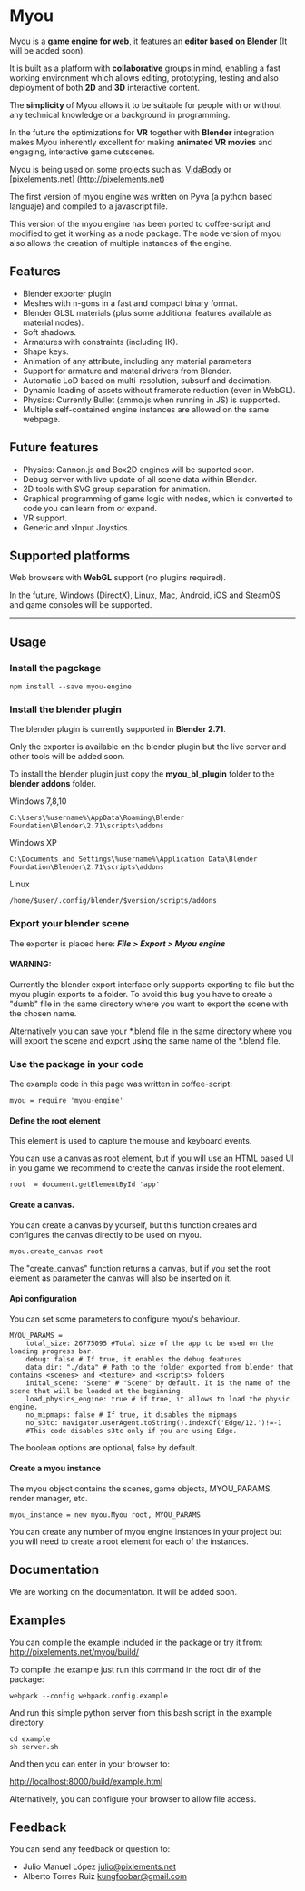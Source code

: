 # Myou

Myou is a __game engine for web__, it features an __editor based on Blender__
(It will be added soon).

It is built as a platform with __collaborative__ groups in mind, enabling a fast working environment which allows editing, prototyping, testing and also deployment of both __2D__ and __3D__ interactive content.

The __simplicity__ of Myou allows it to be suitable for people with or without any technical knowledge or a background in programming.

In the future the optimizations for __VR__ together with __Blender__ integration makes Myou inherently excellent for making __animated VR movies__ and engaging, interactive game cutscenes.

Myou is being used on some projects such as: [VidaBody](http://vidasystems.com/vidabody/) or [pixelements.net] (http://pixelements.net)

The first version of myou engine was written on Pyva (a python based languaje) and compiled to a javascript file.

This version of the myou engine has been ported to coffee-script and modified to
get it working as a node package. The node version of myou also allows the creation of
multiple instances of the engine.

## Features
* Blender exporter plugin
* Meshes with n-gons in a fast and compact binary format.
* Blender GLSL materials (plus some additional features available as material nodes).
* Soft shadows.
* Armatures with constraints (including IK).
* Shape keys.
* Animation of any attribute, including any material parameters
* Support for armature and material drivers from Blender.
* Automatic LoD based on multi-resolution, subsurf and decimation.
* Dynamic loading of assets without framerate reduction (even in WebGL).
* Physics: Currently Bullet (ammo.js when running in JS) is supported.
* Multiple self-contained engine instances are allowed on the same webpage.


## Future features
* Physics: Cannon.js and Box2D engines will be suported soon.
* Debug server with live update of all scene data within Blender.
* 2D tools with SVG group separation for animation.
* Graphical programming of game logic with nodes, which is converted to code
you can learn from or expand.
* VR support.
* Generic and xInput Joystics.

## Supported platforms
Web browsers with __WebGL__ support (no plugins required).

In the future, Windows (DirectX), Linux, Mac, Android, iOS and SteamOS
and game consoles will be supported.

-----
## Usage
### Install the pagckage
```
npm install --save myou-engine
```

### Install the blender plugin
The blender plugin is currently supported in __Blender 2.71__.

Only the exporter is available on the blender plugin but the live server and other
tools will be added soon.

To install the blender plugin just copy the __myou_bl_plugin__ folder to the __blender addons__ folder.

Windows 7,8,10
```
C:\Users\%username%\AppData\Roaming\Blender Foundation\Blender\2.71\scripts\addons
```
Windows XP
```
C:\Documents and Settings\%username%\Application Data\Blender Foundation\Blender\2.71\scripts\addons
```
Linux
```
/home/$user/.config/blender/$version/scripts/addons
```

### Export your blender scene
The exporter is placed here: *__File > Export > Myou engine__*

#### WARNING:
Currently the blender export interface only supports exporting to file but the
myou plugin exports to a folder. To avoid this bug you have to create a "dumb"
file in the same directory where you want to export the scene with the chosen name.

Alternatively you can save your \*.blend file in the same directory
where you will export the scene and export using the same name of the \*.blend file.

### Use the package in your code
The example code in this page was written in coffee-script:
```coffee-script
myou = require 'myou-engine'
```

#### Define the root element
This element is used to capture the mouse and keyboard events.

You can use a canvas as root element, but if you will use an HTML based UI in
you game we recommend to create the canvas inside the root element.

```coffee-script
root  = document.getElementById 'app'
```

#### Create a canvas.
You can create a canvas by yourself, but this function creates and configures
the canvas directly to be used on myou.

```coffee-script
myou.create_canvas root
```
The "create_canvas" function returns a canvas, but if you set the root element
as parameter the canvas will also be inserted on it.

#### Api configuration
You can set some parameters to configure myou's behaviour.

```coffee-script
MYOU_PARAMS =
    total_size: 26775095 #Total size of the app to be used on the loading progress bar.
    debug: false # If true, it enables the debug features
    data_dir: "./data" # Path to the folder exported from blender that contains <scenes> and <texture> and <scripts> folders
    inital_scene: "Scene" # "Scene" by default. It is the name of the scene that will be loaded at the beginning.
    load_physics_engine: true # if true, it allows to load the physic engine.
    no_mipmaps: false # If true, it disables the mipmaps
    no_s3tc: navigator.userAgent.toString().indexOf('Edge/12.')!=-1
    #This code disables s3tc only if you are using Edge.
```
The boolean options are optional, false by default.

#### Create a myou instance
The myou object contains the scenes, game objects, MYOU_PARAMS, render manager, etc.
```coffee-script
myou_instance = new myou.Myou root, MYOU_PARAMS
```
You can create any number of myou engine instances in your project but you will
need to create a root element for each of the instances.

## Documentation
We are working on the documentation. It will be added soon.

## Examples
You can compile the example included in the package or try it from:
<http://pixelements.net/myou/build/>

To compile the example just run this command in the root dir of the package:
```
webpack --config webpack.config.example
```

And run this simple python server from this bash script in the example directory.
```
cd example
sh server.sh
```
And then you can enter in your browser to:

<http://localhost:8000/build/example.html>

Alternatively, you can configure your browser to allow file access.

## Feedback

You can send any feedback or question to:
* Julio Manuel López <julio@pixlements.net>
* Alberto Torres Ruiz <kungfoobar@gmail.com>
